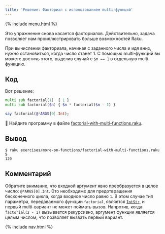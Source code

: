 ```yaml
---
title: 'Решение: Факториал с использованием multi-функций'
---
```


{% include menu.html %}

Это упражнение снова касается факториалов. Действительно, задача позволяет нам проиллюстрировать больше возможностей Raku.

При вычислении факториала, начиная с заданного числа и идя вниз, нужно остановиться, когда число станет 1. С помощью multi-функций вы можете достичь этого, выделив случай с `$n == 1` в отдельную multi-функцию.

## Код

Вот решение:

```raku
multi sub factorial(1)  { 1 }
multi sub factorial($n) { $n * factorial($n - 1) }

say factorial(@*ARGS[0].Int);
```

🦋 Найдите программу в файле [factorial-with-multi-functions.raku](https://github.com/ash/raku-course/blob/master/exercises/more-on-functions/factorial-with-multi-functions.raku).

## Вывод

```console
$ raku exercises/more-on-functions/factorial-with-multi-functions.raku 5
120
```

## Комментарий

Обратите внимание, что входной аргумент явно преобразуется в целое число: `@*ARGS[0].Int`. Это необходимо для предотвращения бесконечного цикла, когда входное число равно `1`. В этом случае тип параметра, передаваемого функции `factorial`, является [`IntStr`](/ru/essentials/typed-variables/allomorphs), и первый multi-вариант не может поймать вызов. Напротив, когда `factorial(2 - 1)` вызывается рекурсивно, аргумент функции является целым числом, что позволяет вызвать первый вариант.

{% include nav.html %}